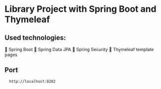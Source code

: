 # Library Project with Spring Boot and Thymeleaf



## Used technologies:

:pushpin: Spring Boot
:pushpin: Spring Data JPA
:pushpin: Spring Security
:pushpin: Thymeleaf template pages

## Port
```
  http://localhost:8282
```
